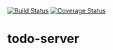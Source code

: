 [![Build Status](https://travis-ci.org/r-park/todo-server.svg?branch=master)](https://travis-ci.org/r-park/todo-server)
[![Coverage Status](https://coveralls.io/repos/r-park/todo-server/badge.svg?branch=master&service=github)](https://coveralls.io/github/r-park/todo-server?branch=master)

# todo-server
